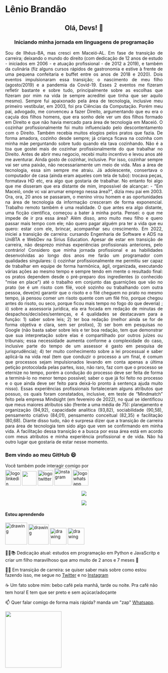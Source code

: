 # Lênio Brandão
## <p align="center">Olá, Devs! 👋</p>
### <p align="center">Iniciando minha jornada em linguagens de programação</p>
<p align="justify">Sou de Ilhéus-BA, mas cresci em Maceió-AL. Em fase de transição de carreira; deixando o mundo do direito (com dedicação de 12 anos de estudo - iniciados em 2006 - e atuação profissional - de 2012 a 2019), e também da culinária (fiz alguns cursos rápidos de gastronomia e estive à frente de uma pequena confeitaria e buffet entre os anos de 2018 e 2020). Dois eventos impulsionaram essa transição;  o nascimento de meu filho (agosto/2019) e a pandemia da Covid-19. Esses 2 eventos me fizeram refletir bastante e sobre tudo, principalmente sobre as escolhas que fizeram por mim na vida (e sempre acreditei que tinha que ser aquilo mesmo). Sempre fui apaixonado pela área de tecnologia, inclusive meu primeiro vestibular, em 2003, foi pra Ciências da Computação. Porém meu pai, advogado, me convenceu a fazer Direito, argumentando que eu era o caçula dos filhos homens, que era sonho dele ver um dos filhos formado em Direito e que não havia mercado para área de tecnologia em Maceió. O cozinhar profissionalmente foi muito influenciado pelo descontentamento com o Direito. Também recebia muitos elogios pelos pratos que fazia. De forma amadora, cozinho desde sempre; já criança ficava na cozinha com minha mãe perguntando sobre tudo quando ela tava cozinhando. Não é a toa que gostei mais de cozinhar profissionalmente do que trabalhar no Direito. Antes de abrir meu negocio, recebi muito incentivo e levou anos até me aventurar. Ainda gosto de cozinhar, inclusive. Por isso, cozinhar sempre vai ser uma paixão, não necessariamente um meio de vida. Mas a área de tecnologia, essa sim sempre me atraiu. Já adolescente, consertava o computador de casa (ainda eram aqueles com tela de tubo): trocava peças, formatava HD etc, era algo que gostaria de trabalhar. No entanto foi algo que me disseram que era distante de mim, impossível de alcançar: - "Em Maceió, onde vc vai arrumar emprego nessa área?", dizia meu pai em 2003. Ora, ora, 20 anos se passaram, o menino virou homem e as oportunidades na área de tecnologia da informação cresceram de forma exponencial. Trabalho remoto também é uma realidade. O que antes era algo distante, uma ficção científica, começou a bater à minha porta. Pensei: o que me impede de ir pra essa área? Além disso, amo muito meu filho e quero passar mais tempo com ele; não quero pagar alguém pra ter a vida que eu quero: estar com ele, brincar, acompanhar seu crescimento. Em 2022, iniciei a transição de carreira: cursando Engenharia de Software e ADS na UniBTA e WebDev na Sirius Education. Apesar de estar em transição de carreira, não desprezo minhas experiências profissionais anteriores, pelo contrário! Considero que minha jornada profissional e as habilidades desenvolvidas ao longo dos anos me farão um programador com qualidades singulares: i) cozinhar profissionalmente me permitiu ser capaz de trabalhar em equipe de forma harmônica, ágil, organizada, executando várias ações ao mesmo tempo e sempre tendo em mente o resultado final: os pratos dependem desde o pré-preparo dos ingredientes (o conhecido "mise en place") até o trabalho em conjunto das guarnições que vão no prato (se é um risoto com filé, você sozinho ou trabalhando com outra pessoa, deve(m) garantir que o risoto e o filé cheguem no prato no mesmo tempo, já pensou comer um risoto quente com um filé frio, porque chegou antes do risoto, ou seco, porque ficou mais tempo no fogo do que deveria) ; ii) sobre a assessoria jurídica, ela era focada em redação de minutas de despachos/decisões/sentenças, e 4 qualidades se destacavam para a função: 1) saber sobre leis; 2) ter boa redação (melhor ainda se for de forma objetiva e clara, sem ser prolixo), 3) ser bom em pesquisas no Google (não basta saber sobre leis e ter boa redação, tem que demonstrar que sua interpretação sobre elas é compartilhado por outros juízes ou tribunais; essa necessidade aumenta conforme a complexidade do caso, inclusive parte do tempo de um assessor é gasto em pesquisa de jurisprudência); 4) ter muito conhecimento sobre a lei processual e saber aplicá-la na vida real (tem que conduzir o processo a um final, é comum que processos sejam impulsionados levando em conta apenas a última petição protocolada pelas partes, isso, não raro, faz com que o processo se eternize no tempo, porém a condução do processo deve ser feita de forma a terminá-lo no menor tempo possível; saber o que já foi feito no processo e o que ainda deve ser feito para deixá-lo pronto à sentença ajuda muito nisso). Essas experiências profissionais fortaleceram alguns atributos que possuo, os quais foram constatados, inclusive, em teste de “Mindmatch” feito pela empresa Mindsight (em fevereiro de 2022), no qual se identificou que meus maiores atributos são (frente a uma média de 75): planejamento e organização (94,92), capacidade analítica (93,82), sociabilidade (90,58), pensamento criativo (84,01), pensamento conceitual (82,35) e facilitação (80,68). Diante disso tudo, não é surpresa dizer que a transição de carreira para área de tecnologia tem sido algo que vem se confirmando em minha vida. A facilitação dessa transição e a busca por essa área está em acordo com meus atributos e minha experiência profissional e de vida. Não há outro lugar que gostaria de estar nesse momento.</p>
<h3>Bem vindo ao meu GitHub 😄</h3>
Você também pode interagir comigo por

<div>
<a href="https://www.linkedin.com/in/leniobrandao" target="_blank"><img src="https://user-images.githubusercontent.com/102772203/161966708-21a6c4ed-6f4c-4661-98a9-7c3103f6a5f5.png" alt="logo linkedin" width="50"></a>
<a href="https://www.hackerrank.com/lenioguerreiro" target="_blank"><img src="https://www.pngitem.com/pimgs/m/366-3662405_hackerrank-logo-png-transparent-png.png" width="46"></a>
<a href="https://www.twitter.com/BrandaoLenio" target="_blank"><img src="https://user-images.githubusercontent.com/102772203/161966411-bdbf458f-a4a7-499f-a22e-75a1ac12e545.png" alt="logo twitter" width="49"></a>
<a href="https://www.instagram.com/leniobrandao" target="_blank"><img src="https://user-images.githubusercontent.com/102772203/161966293-90a8dc43-1e07-42ec-8c4e-c1ebd921549f.png" alt="instagram" width="55"></a>
  <a href="https://contate.me/brandaolenio" target="_blank"><img src="https://user-images.githubusercontent.com/102772203/161977440-4bbef4da-4a71-40b9-86b4-37eae4636b59.png" alt="logo whatsapp" width="50"></a>
</div>
</p>
<p align="center">
  <img src="http://img.shields.io/static/v1?label=STATUS&message=EM%20DESENVOLVIMENTO&color=GREEN&style=for-the-badge"/>
  </p>

<p align="center">
  <img src="https://user-images.githubusercontent.com/102772203/161967424-ab4d2f78-7a92-42f8-9687-ae2e44f838ff.gif"/>
</p>

<h4>Estou aprendendo</h4>
<p>
<img src="https://user-images.githubusercontent.com/102772203/161968577-610b051f-0d91-48e0-99f8-3c70743bc00f.png" alt="drawing" width="70"/> <img src="https://upload.wikimedia.org/wikipedia/commons/9/99/Unofficial_JavaScript_logo_2.svg" alt="drawing" width="65"/> <img src="https://logodownload.org/wp-content/uploads/2016/10/html5-logo.png" alt="drawing" width="53"/> <img src="https://user-images.githubusercontent.com/102772203/161970749-552916c5-201a-45b0-a6af-bbfe47d57e86.png" alt="drawing" width="53"/>
 </p>
 🧑‍🎓📚 Dedicação atual: estudos em programação em Python e JavaScritp e criar um filho maravilhoso que amo muito de 2 anos e 7 meses 👶
 </p>
 🦾🧠 Em transição de carreira: se quiser saber mais sobre como estou fazendo isso, me segue no <a href="https://www.twitter.com/BrandaoLenio">Twitter</a> e no <a href="https://www.instagram.com/leniobrandao">Instagram</a>
 </p>
 ☕ Um fato sobre mim: bebo café pela manhã, tarde ou noite. Pra café não tem hora! E tem que ser preto e sem açúcar/adoçante
 </p>
 📫 Quer falar comigo de forma mais rápida? manda um "zap" <a href="https://contate.me/brandaolenio">Whatsapp</a>.
</p>
<div>
<a href="https://github.com/brandaolenio">
<img height="180em" src="https://github-readme-stats.vercel.app/api?username=brandaolenio&show_icons=true&theme=dracula&include_all_commits=true&count_private=true"/>
</div>
